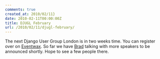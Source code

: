 ```yaml
---
comments: true
created_at: 2010/02/11}
date: 2010-02-11T00:00:00Z
title: DJUGL February
url: /2010/02/11/djugl-february/
---
```


The next Django User Group London is in two weeks time. You can register over on [Eventwax](http://londonpython.eventwax.com/djugl-february). So far we have [Brad](http://intranation.com) talking with more speakers to be announced shortly. Hope to see a few people there.
